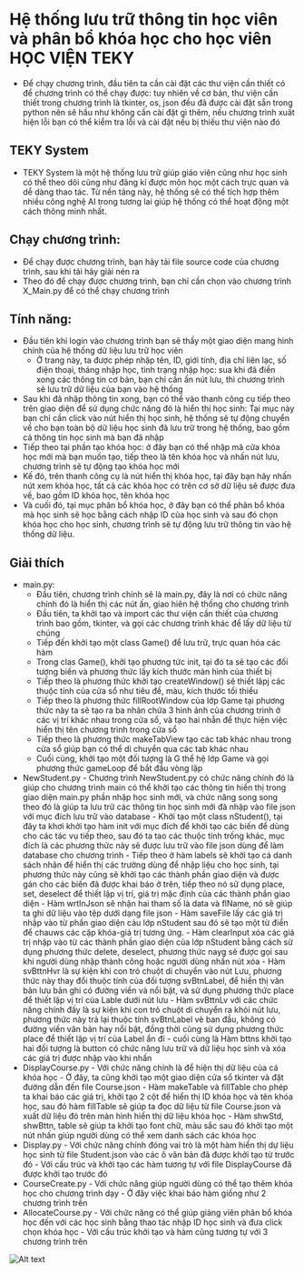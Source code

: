 # Hệ thống lưu trữ thông tin học viên và phân bổ khóa học cho học viên HỌC VIỆN TEKY
- Để chạy chương trình, đầu tiên ta cần cài đặt các thư viện cần thiết có để chương trình có thể chạy được: tuy nhiên về cơ bản, thư viện cần thiết trong chương trình là tkinter, os, json đều đã được cài đặt sẵn trong python nên sẽ hầu như không cần cài đặt gì thêm, nếu chương trình xuất hiện lỗi bạn có thể kiểm tra lỗi và cài đặt nếu bị thiếu thư viện nào đó
## TEKY System
- TEKY System là một hệ thống lưu trữ giúp giáo viên cũng như học sinh có thể theo dõi cũng như đăng kí được môn học một cách trực quan và dễ dàng thao tác. Từ nền tảng này, hệ thống sẽ có thể tích hợp thêm nhiều công nghệ AI trong tương lai giúp hệ thống có thể hoạt động một cách thông minh nhất.
## Chạy chương trình:
- Để chạy được chương trình, bạn hãy tải file source code của chương trình, sau khi tải hãy giải nén ra
- Theo đó để chạy được chương trình, bạn chỉ cần chọn vào chương trình X_Main.py để có thể chạy chương trình
## Tính năng:
- Đầu tiên khi login vào chương trình bạn sẽ thấy một giao diện mang hình chính của hệ thống dữ liệu lưu trữ học viên
    + Ở trang này, ta được phép nhập tên, ID, giới tính, địa chỉ liên lạc, số điện thoại, tháng nhập học, tình trạng nhập học: sua khi đã điền xong các thông tin cơ bản, bạn chỉ cần ấn nút lưu, thì chương trình sẽ lưu trữ dữ liệu của bạn vào hệ thống
- Sau khi đã nhập thông tin xong, bạn có thể vào thanh công cụ tiếp theo trên giao diện để sử dụng chức năng đó là hiển thị học sinh: Tại mục này bạn chỉ cần click vào nút hiển thị học sinh, hệ thống sẽ tự động chuyển về cho bạn toàn bộ dữ liệu học sinh đã lưu trữ trong hệ thống, bao gồm cả thông tin học sinh mà bạn đã nhập
- Tiếp theo tại phần tạo khóa học: ở đây bạn có thể nhập mã cửa khóa học mới mà bạn muốn tạo, tiếp theo là tên khóa học và nhấn nút lưu, chương trình sẽ tự động tạo khóa học mới
- Kế đó, trên thanh công cụ là nút hiển thị khóa học, tại đây bạn hãy nhấn nút xem khóa học, tất cả các khóa học có trên cơ sở dữ liệu sẽ được đưa về, bao gồm ID khóa học, tên khóa học
- Và cuối đó, tại mục phân bổ khóa học, ở đây bạn có thể phân bổ khóa mà học sinh sẽ học bằng cách nhập ID của học sinh và sau đó chọn khóa học cho học sinh, chương trình sẽ tự động lưu trữ thông tin vào hệ thống dữ liệu.
## Giải thích
+ main.py:
    - Đầu tiên, chương trình chính sẽ là main.py, đây là nơi có chức năng chính đó là hiển thị các nút ấn, giao hiên hệ thống cho chương trình
    - Đầu tiên, ta khởi tạo và import các thư viện cần thiết của chương trình bao gồm, tkinter, và gọi các chương trình khác để lấy dữ liệu từ chúng
    - Tiếp đến khởi tạo một class Game() để lưu trữ, trực quan hóa các hàm
    - Trong clas Game(), khởi tạo phương tức init, tại đó ta sẽ tạo các đối tượng biến và phương thức lấy kích thước màn hình của thiết bị
    - Tiếp theo là phương thức khởi tạo createWindow() sẽ thiết lâpj các thuộc tính của cửa sổ như tiêu đề, màu, kích thước tối thiểu
    - Tiếp theo là phương thức fillRootWindow của lớp Game tại phương thức này ta sẽ tạo ra ba nhãn chứa 3 hình ảnh của chương trình ở các vị trí khác nhau trong cửa sổ, và tạo hai nhẫn để thực hiện việc hiển thị tên chương trình trong cửa sổ
    - Tiếp theo là phương thức makeTabView tạo các tab khác nhau trong cửa sổ giúp bạn có thể di chuyển qua các tab khác nhau
    - Cuối cùng, khởi tạo một đối tượng là G thể hệ lớp Game và gọi phương thức gameLoop để bắt đầu vòng lặp
+ NewStudent.py
        - Chương trình NewStudent.py có chức năng chính đó là giúp cho chương trình main có thể khởi tạo các thông tin hiển thị trong giao diện main.py phần nhập học sinh mới, và chức năng song song theo đó là giúp ta lưu trữ các thông tin học sinh mới đã nhập vào file json với mục đích lưu trữ vào database
        - Khởi tạo một class nStudent(), tại đây ta khơi khởi tạo hàm init với mục đích để khởi tạo các biến để dùng cho các tác vụ tiếp theo, sau đó ta tao các thuộc tính trống khác, mục đích là các phương thức này sẽ được lưu trữ vào file json dùng để làm database cho chương trình
        - Tiếp theo ở hàm labels sẽ khởi tạo cá danh sách nhãn để hiển thị các trường dùng để nhập liệu cho học sinh, tại phương thức này cũng sẽ khởi tạo các thành phần giao diện và được gán cho các biến đã được khai báo ở trên, tiếp theo nó sử dụng place, set, deselect để thiết lập vị trí, giá trị mặc định của các thành phần giao diện
        - Hàm wrtInJson sẽ nhận hai tham số là data và flName, nó sẽ giúp ta ghi dữ liệu vào tệp dưới dạng file json
        - Hàm saveFile lấy các giá trị nhập vào từ phần giao diện cảu lớp nStudent sau đó sẽ tạo một từ điển để chauws các cặp khóa-giá trị tương ứng.
        - Hàm clearInput xóa các giá trị nhập vào từ các thành phần giao diện của lớp nStudent bằng cách sử dụng phương thức delete, deselect, phương thức nayg sẽ được gọi sau khi người dùng nhập thành công hoặc người dùng nhấn nút xóa
        - Hàm svBttnHvr là sự kiện khi con trỏ chuột di chuyển vào nút Lưu, phương thức này thay đổi thuộc tính của đối tượng svBtnLabel, để hiển thị văn bản lưu bản ghi có đường viền và nổi bật, và sử dụng phương thức place để thiết lập vị trí của Lable dưới nút lưu
        - Hàm svBttnLv với các chức năng chính đấy là sự kiện khi con trỏ chuột di chuyển ra khỏi nút lưu, phương thức này trả lại thuộc tính svBtnLabel vè ban đầu, không có đường viền văn bản hay nổi bật, đồng thời cũng sử dụng phương thức place để thiết lập vị trí của Label ẩn đi
        - cuối cùng là Hàm bttns khởi tạo hai đối tượng là button có chức năng lưu trữ và dữ liệu học sinh và xóa các giá trị được nhập vào khi nhấn
+ DisplayCourse.py 
            - Với chức năng chính là để hiện thị dữ liệu của cá khóa học
            - Ở đây, ta cũng khởi tạo một giao diện cửa sổ tkinter và đặt đường dẫn đến file Course.json
            - Hàm makeTable và fillTable cho phép ta khai báo các giá trị, khởi tạo 2 cột để hiển thị ID khóa học và tên khóa học, sau đó hàm fillTable sẽ giúp ta đọc dữ liệu từ file Course.json và xuất dữ liệu đó trên màn hình hiển thị dữ liệu khóa học 
            - Hàm shwStd, shwBttn, table sẽ giúp ta khởi tạo font chữ, màu sắc sau đó khởi tạo một nút nhấn giúp người dùng có thể xem danh sách các khóa học
+ Display.py
                - Với chức năng chính đóng vai trò là một hàm hiển thị dự liệu học sinh từ file Student.json vào các ô văn bản đã được khởi tạo từ trước đó
                - Với cấu trúc và khởi tạo các hàm tương tự với file DisplayCourse đã được khởi tạo trước đó
+ CourseCreate.py
                    - Với chức năng giúp người dùng có thể tạo thêm khóa học cho chương trình dạy
                    - Ở đây việc khai báo hàm giống như 2 chương trình trên
+ AllocateCourse.py
                        - Với chức năng có thể giúp giảng viên phân bổ khóa học đến với các học sinh bằng thao tác nhập ID học sinh và đưa click chọn khóa học
                        - Với cấu trúc khởi tạo và hàm cũng tương tự với 3 chương trình trên


<img src="https://i.imgur.com/w947S40.png" alt="Alt text">

